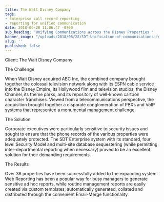 ```yaml
---
title: The Walt Disney Company
tags:
- Enterprise call record reporting
- reporting for unified communication
date: 2018-06-28 11:06:47 -0700
sub_heading: 'Unifying Communications across the Disney Properties '
banner_image: "/uploads/2018/06/28/SDT-Unification-of-communications-for-The-Walt-Disney-Company.jpg"
slug: ''
published: false
---
```

Client: The Walt Disney Company

The Challenge 

When Walt Disney acquired ABC Inc, the combined company brought together the colossal television network along with its ESPN cable service into the Disney Empire, its Hollywood film and television studios, the Disney Channel, its theme parks, and its repository of well-known cartoon character franchises. Viewed from a telecommunications perspective, the acquisition brought together a disparate conglomeration of PBXs and VoIP systems that represented a monumental management challenge.

The Solution

Corporate executives were particularly sensitive to security issues and sought to ensure that the phone records of the various properties were adequately protected. The SDT Enterprise system with its standard, four level Security Model and multi-site database sequestering (while permitting inter-departmental reporting when necessary) proved to be an excellent solution for their demanding requirements.

The Results

Over 36 properties have been successfully added to the expanding system. Web Reporting has been a popular way for busy managers to generate sensitive ad hoc reports, while routine management reports are easily created via custom templates, automatically generated, collated and distributed through the convenient Email-Merge functionality.